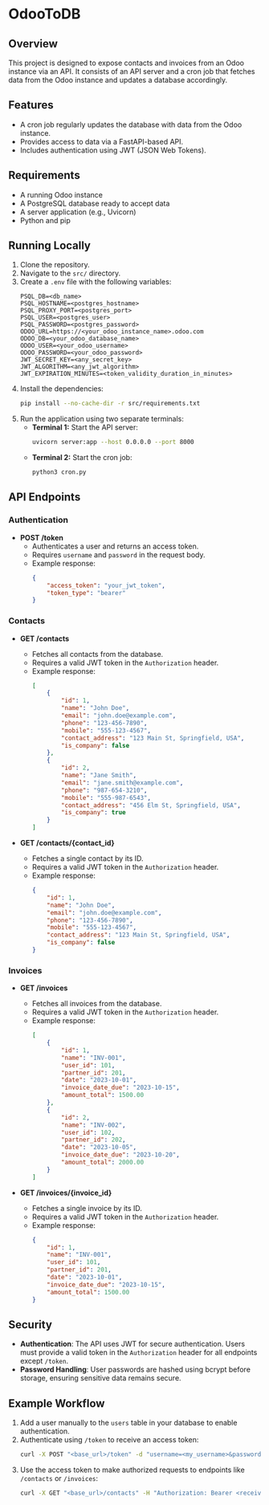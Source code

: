 # OdooToDB

## Overview
This project is designed to expose contacts and invoices from an Odoo instance via an API. It consists of an API server and a cron job that fetches data from the Odoo instance and updates a database accordingly.

## Features
* A cron job regularly updates the database with data from the Odoo instance.
* Provides access to data via a FastAPI-based API.
* Includes authentication using JWT (JSON Web Tokens).

## Requirements
* A running Odoo instance
* A PostgreSQL database ready to accept data
* A server application (e.g., Uvicorn)
* Python and pip

## Running Locally
1. Clone the repository.
2. Navigate to the `src/` directory.
3. Create a `.env` file with the following variables:
    ```env
    PSQL_DB=<db_name>
    PSQL_HOSTNAME=<postgres_hostname>
    PSQL_PROXY_PORT=<postgres_port>
    PSQL_USER=<postgres_user>
    PSQL_PASSWORD=<postgres_password>
    ODOO_URL=https://<your_odoo_instance_name>.odoo.com
    ODOO_DB=<your_odoo_database_name>
    ODOO_USER=<your_odoo_username>
    ODOO_PASSWORD=<your_odoo_password>
    JWT_SECRET_KEY=<any_secret_key>
    JWT_ALGORITHM=<any_jwt_algorithm>
    JWT_EXPIRATION_MINUTES=<token_validity_duration_in_minutes>
    ```
4. Install the dependencies:
    ```bash
    pip install --no-cache-dir -r src/requirements.txt
    ```
5. Run the application using two separate terminals:
    - **Terminal 1:** Start the API server:
      ```bash
      uvicorn server:app --host 0.0.0.0 --port 8000
      ```
    - **Terminal 2:** Start the cron job:
      ```bash
      python3 cron.py
      ```

## API Endpoints

### Authentication

* **POST /token**
    - Authenticates a user and returns an access token.
    - Requires `username` and `password` in the request body.
    - Example response:
      ```json
      {
          "access_token": "your_jwt_token",
          "token_type": "bearer"
      }
      ```

### Contacts

* **GET /contacts**
    - Fetches all contacts from the database.
    - Requires a valid JWT token in the `Authorization` header.
    - Example response:
      ```json
      [
          {
              "id": 1,
              "name": "John Doe",
              "email": "john.doe@example.com",
              "phone": "123-456-7890",
              "mobile": "555-123-4567",
              "contact_address": "123 Main St, Springfield, USA",
              "is_company": false
          },
          {
              "id": 2,
              "name": "Jane Smith",
              "email": "jane.smith@example.com",
              "phone": "987-654-3210",
              "mobile": "555-987-6543",
              "contact_address": "456 Elm St, Springfield, USA",
              "is_company": true
          }
      ]
      ```

* **GET /contacts/{contact_id}**
    - Fetches a single contact by its ID.
    - Requires a valid JWT token in the `Authorization` header.
    - Example response:
      ```json
      {
          "id": 1,
          "name": "John Doe",
          "email": "john.doe@example.com",
          "phone": "123-456-7890",
          "mobile": "555-123-4567",
          "contact_address": "123 Main St, Springfield, USA",
          "is_company": false
      }
      ```

### Invoices

* **GET /invoices**
    - Fetches all invoices from the database.
    - Requires a valid JWT token in the `Authorization` header.
    - Example response:
      ```json
      [
          {
              "id": 1,
              "name": "INV-001",
              "user_id": 101,
              "partner_id": 201,
              "date": "2023-10-01",
              "invoice_date_due": "2023-10-15",
              "amount_total": 1500.00
          },
          {
              "id": 2,
              "name": "INV-002",
              "user_id": 102,
              "partner_id": 202,
              "date": "2023-10-05",
              "invoice_date_due": "2023-10-20",
              "amount_total": 2000.00
          }
      ]
      ```

* **GET /invoices/{invoice_id}**
    - Fetches a single invoice by its ID.
    - Requires a valid JWT token in the `Authorization` header.
    - Example response:
      ```json
      {
          "id": 1,
          "name": "INV-001",
          "user_id": 101,
          "partner_id": 201,
          "date": "2023-10-01",
          "invoice_date_due": "2023-10-15",
          "amount_total": 1500.00
      }
      ```

## Security

- **Authentication**: The API uses JWT for secure authentication. Users must provide a valid token in the `Authorization` header for all endpoints except `/token`.
- **Password Handling**: User passwords are hashed using bcrypt before storage, ensuring sensitive data remains secure.

## Example Workflow
1. Add a user manually to the `users` table in your database to enable authentication.
2. Authenticate using `/token` to receive an access token:
    ```bash
    curl -X POST "<base_url>/token" -d "username=<my_username>&password=<my_password>"
    ```
3. Use the access token to make authorized requests to endpoints like `/contacts` or `/invoices`:
    ```bash
    curl -X GET "<base_url>/contacts" -H "Authorization: Bearer <received_token>"
    ```
